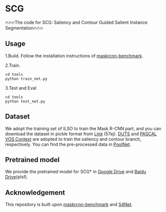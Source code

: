 # SCG
🔥🔥🔥The code for SCG: Saliency and Contour Guided Salient Instance Segmentation🔥🔥🔥

## Usage
1.Build. Follow the installation instructions of [maskrcnn-benchmark](https://github.com/facebookresearch/maskrcnn-benchmark).

2.Train. 
```
cd tools
python train_net.py
```
3.Test and Eval
```
cd tools
python test_net.py
```

## Dataset
We adopt the training set of ILSO to train the Mask R-CNN part, and you can download the dataset in pickle format from [Link](https://pan.baidu.com/s/1k75LjyXCKhAAb0NWs-AhhQ)  (57ej). [DUTS](http://saliencydetection.net/duts/) and [PASCAL VOS Context](https://cs.stanford.edu/~roozbeh/pascal-context/) are adopted to train the saliency and contour branch, respectively. You can find the pre-processed data in [PoolNet](https://github.com/backseason/PoolNet).





## Pretrained model
We provide the pretrained model for SCG* in [Google Drive](https://drive.google.com/file/d/1qynfmXlQhiol_1xh4M6a-xtW-szKlsBX/view?usp=sharing) and [Baidu Drive](https://pan.baidu.com/s/1BggBtg4GJFNioRy0n5f1vQ)(plsf).

## Acknowledgement
This repository is built upon [maskrcnn-benchmark](https://github.com/facebookresearch/maskrcnn-benchmark) and [S4Net](https://github.com/RuochenFan/S4Net).

